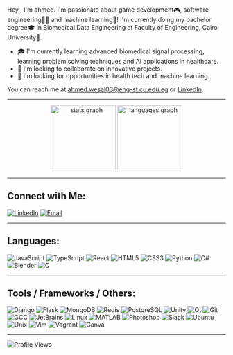 Hey , I'm ahmed. I'm passionate about game development🎮, software engineering👨‍💻 and  machine learning🤖! I'm currently doing my bachelor degree🎓 in Biomedical Data Engineering at Faculty of Engineering, Cairo University🏫.

- 🎓 I'm currently learning advanced biomedical signal processing, learning problem solving techniques and AI applications in healthcare.
- 🚀 I'm looking to collaborate on innovative projects.
- 🧠 I'm looking for opportunities in health tech and machine learning.

You can reach me at [ahmed.wesal03@eng-st.cu.edu.eg](mailto:ahmed.wesal03@eng-st.cu.edu.eg) or [LinkedIn](https://www.linkedin.com/in/ahmed-taha-953459250).

<!--[![Portfolio](https://img.shields.io/badge/Portfolio-000000?style=for-the-badge&logo=About.me&logoColor=white)](https://www.ahmedtaha.com) -->
---

<div align="center">
  <img src="https://github-readme-stats.vercel.app/api?username=tahaaa22&hide_title=false&hide_rank=false&show_icons=true&include_all_commits=true&count_private=true&disable_animations=false&theme=dracula&locale=en&hide_border=false" height="150" alt="stats graph"  />
  <img src="https://github-readme-stats.vercel.app/api/top-langs?username=tahaaa22&locale=en&hide_title=false&layout=compact&card_width=320&langs_count=5&theme=dracula&hide_border=false" height="150" alt="languages graph"  />
</div>

---

## Connect with Me:

[![LinkedIn](https://img.shields.io/badge/-LinkedIn-blue?style=flat-square&logo=linkedin)](https://www.linkedin.com/in/ahmed-taha-953459250)
[![Email](https://img.shields.io/badge/Email-D14836?style=flat-square&logo=gmail&logoColor=white)](mailto:ahmed.wesal03@eng-st.cu.edu.eg)

---

## Languages:

![JavaScript](https://img.shields.io/badge/JavaScript-323330?style=flat-square&logo=javascript&logoColor=F7DF1E)
![TypeScript](https://img.shields.io/badge/TypeScript-007ACC?style=flat-square&logo=typescript&logoColor=white)
![React](https://img.shields.io/badge/React-20232A?style=flat-square&logo=react&logoColor=61DAFB)
![HTML5](https://img.shields.io/badge/HTML5-E34F26?style=flat-square&logo=html5&logoColor=white)
![CSS3](https://img.shields.io/badge/CSS3-1572B6?style=flat-square&logo=css3&logoColor=white)
![Python](https://img.shields.io/badge/Python-3776AB?style=flat-square&logo=python&logoColor=yellow)
![C#](https://img.shields.io/badge/C%23-239120?style=flat-square&logo=c-sharp&logoColor=white)
![Blender](https://img.shields.io/badge/Blender-F5792A?style=flat-square&logo=blender&logoColor=white)
![C](https://img.shields.io/badge/C-00599C?style=flat-square&logo=c&logoColor=white)

---

## Tools / Frameworks / Others:
![Django](https://img.shields.io/badge/Django-black?style=flat-square&logo=django&logoColor=white)
![Flask](https://img.shields.io/badge/Flask-blue?style=flat-square&logo=flask&logoColor=white)
![MongoDB](https://img.shields.io/badge/MongoDB-green?style=flat-square&logo=mongodb&logoColor=blue)
![Redis](https://img.shields.io/badge/Redis-red?style=flat-square&logo=redis&logoColor=white)
![PostgreSQL](https://img.shields.io/badge/PostgreSQL-336791?style=flat-square&logo=postgresql&logoColor=white)
![Unity](https://img.shields.io/badge/Unity-000000?style=flat-square&logo=unity&logoColor=white)
![Qt](https://img.shields.io/badge/Qt-41CD52?style=flat-square&logo=qt&logoColor=white)
![Git](https://img.shields.io/badge/Git-F05032?style=flat-square&logo=git&logoColor=white)
![GCC](https://img.shields.io/badge/GCC-00599C?style=flat-square&logo=gnu&logoColor=white)
![JetBrains](https://img.shields.io/badge/JetBrains-000000?style=flat-square&logo=jetbrains&logoColor=white)
![Linux](https://img.shields.io/badge/Linux-FCC624?style=flat-square&logo=linux&logoColor=black)
![MATLAB](https://img.shields.io/badge/MATLAB-0076A8?style=flat-square&logo=mathworks&logoColor=white)
![Photoshop](https://img.shields.io/badge/Adobe%20Photoshop-31A8FF?style=flat-square&logo=adobe-photoshop&logoColor=white)
![Slack](https://img.shields.io/badge/Slack-4A154B?style=flat-square&logo=slack&logoColor=white)
![Ubuntu](https://img.shields.io/badge/Ubuntu-E95420?style=flat-square&logo=ubuntu&logoColor=white)
![Unix](https://img.shields.io/badge/Unix-004088?style=flat-square&logo=unix&logoColor=white)
![Vim](https://img.shields.io/badge/Vim-019733?style=flat-square&logo=vim&logoColor=white)
![Vagrant](https://img.shields.io/badge/Vagrant-1563FF?style=flat-square&logo=vagrant&logoColor=white)
![Canva](https://img.shields.io/badge/Canva-00C4CC?style=flat-square&logo=canva&logoColor=white)

---
![Profile Views](https://komarev.com/ghpvc/?username=tahaaa22&style=for-the-badge)

